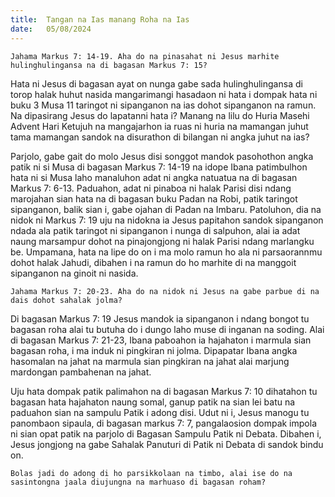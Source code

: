 ```yaml
---
title:  Tangan na Ias manang Roha na Ias
date:   05/08/2024
---
```


`Jahama Markus 7: 14-19. Aha do na pinasahat ni Jesus marhite hulinghulingansa na di bagasan Markus 7: 15?`

Hata ni Jesus di bagasan ayat on nunga gabe sada hulinghulingansa di torop halak huhut nasida mangarimangi hasadaon ni hata i dompak hata ni buku 3 Musa 11 taringot ni sipanganon na ias dohot sipanganon na ramun. Na dipasirang Jesus do lapatanni hata i? Manang na lilu do Huria Masehi Advent Hari Ketujuh na mangajarhon ia ruas ni huria na mamangan juhut tama mamangan sandok na disurathon di bilangan ni angka juhut na ias?

Parjolo, gabe gait do molo Jesus disi songgot mandok pasohothon angka patik ni si Musa di bagasan Markus 7: 14-19 na idope Ibana patimbulhon hata ni si Musa laho manaluhon adat ni angka natuatua na di bagasan Markus 7: 6-13. Paduahon, adat ni pinaboa ni halak Parisi disi ndang marojahan sian hata na di bagasan buku Padan na Robi, patik taringot sipanganon, balik sian i, gabe ojahan di Padan na Imbaru. Patoluhon, dia na nidok ni Markus 7: 19 uju na nidokna ia Jesus papitahon sandok sipanganon ndada ala patik taringot ni sipanganon i nunga di salpuhon, alai ia adat naung marsampur dohot na pinajongjong ni halak Parisi ndang marlangku be. Umpamana, hata na lipe do on i ma molo ramun ho ala ni parsaorannmu dohot halak Jahudi, dibahen i na ramun do ho marhite di na manggoit sipanganon na ginoit ni nasida.

`Jahama Markus 7: 20-23. Aha do na nidok ni Jesus na gabe parbue di na dais dohot sahalak jolma?`

Di bagasan Markus 7: 19 Jesus mandok ia sipanganon i ndang bongot tu bagasan roha alai tu butuha do i dungo laho muse di inganan na soding. Alai di bagasan Markus 7: 21-23, Ibana paboahon ia hajahaton i marmula sian bagasan roha, i ma induk ni pingkiran ni jolma. Dipapatar Ibana angka hasomalan na jahat na marmula sian pingkiran na jahat alai marjung mardongan pambahenan na jahat.

Uju hata dompak patik palimahon na di bagasan Markus 7: 10 dihatahon tu bagasan hata hajahaton naung somal, ganup patik na sian lei batu na paduahon sian na sampulu Patik i adong disi. Udut ni i, Jesus manogu tu panombaon sipaula, di bagasan markus 7: 7, pangalaosion dompak impola ni sian opat patik na parjolo di Bagasan Sampulu Patik ni Debata. Dibahen i, Jesus jongjong na gabe Sahalak Panuturi di Patik ni Debata di sandok bindu on.

`Bolas jadi do adong di ho parsikkolaan na timbo, alai ise do na sasintongna jaala diujungna na marhuaso di bagasan roham?`